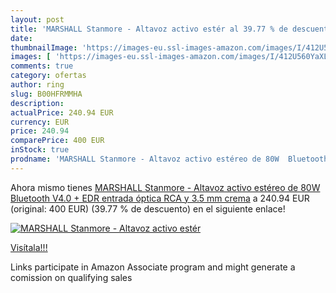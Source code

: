 ```yaml
---
layout: post
title: 'MARSHALL Stanmore - Altavoz activo estér al 39.77 % de descuento'
date: 
thumbnailImage: 'https://images-eu.ssl-images-amazon.com/images/I/412U560YaXL._SL200_.jpg'
images: [ 'https://images-eu.ssl-images-amazon.com/images/I/412U560YaXL._SL200_.jpg' ]
comments: true
category: ofertas
author: ring
slug: B00HFRMMHA
description:
actualPrice: 240.94 EUR
currency: EUR
price: 240.94
comparePrice: 400 EUR
inStock: true
prodname: 'MARSHALL Stanmore - Altavoz activo estéreo de 80W  Bluetooth V4.0 + EDR  entrada óptica  RCA y 3.5 mm   crema'
---
```


Ahora mismo tienes [MARSHALL Stanmore - Altavoz activo estéreo de 80W  Bluetooth V4.0 + EDR  entrada óptica  RCA y 3.5 mm   crema](https://www.amazon.es/dp/B00HFRMMHA/?tag=tolees-21) a 240.94 EUR (original: 400 EUR) (39.77 %  de descuento) en el siguiente enlace!

[![MARSHALL Stanmore - Altavoz activo estér](https://images-eu.ssl-images-amazon.com/images/I/412U560YaXL._SL200_.jpg)](https://www.amazon.es/dp/B00HFRMMHA/?tag=tolees-21)

[Visítala!!!](https://www.amazon.es/dp/B00HFRMMHA/?tag=tolees-21)

Links participate in Amazon Associate program and might generate a comission on qualifying sales
